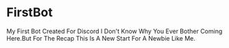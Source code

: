 # FirstBot
My First Bot Created For Discord
I Don't Know Why You Ever Bother Coming Here.But For The Recap This Is A New Start For A Newbie Like Me.
